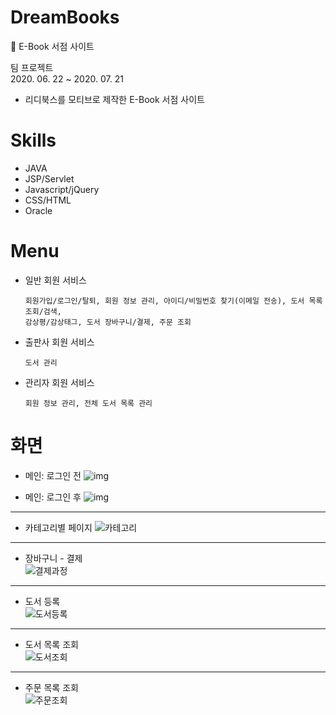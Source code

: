 # DreamBooks
📖 E-Book 서점 사이트

팀 프로젝트  
2020. 06. 22 ~ 2020. 07. 21

- 리디북스를 모티브로 제작한 E-Book 서점 사이트

# Skills

- JAVA
- JSP/Servlet
- Javascript/jQuery
- CSS/HTML
- Oracle

# Menu

- 일반 회원 서비스  
  ```
  회원가입/로그인/탈퇴, 회원 정보 관리, 아이디/비밀번호 찾기(이메일 전송), 도서 목록 조회/검색, 
  감상평/감상태그, 도서 장바구니/결제, 주문 조회
  ```

- 출판사 회원 서비스
  ```
  도서 관리
  ```

- 관리자 회원 서비스
  ```
  회원 정보 관리, 전체 도서 목록 관리
  ```
  
  
  
# 화면

- 메인: 로그인 전
![img](https://user-images.githubusercontent.com/66937966/106143852-b4c9d380-61b6-11eb-9139-0d1dccbb9f40.png)
  
- 메인: 로그인 후
![img](https://user-images.githubusercontent.com/66937966/106144628-ceb7e600-61b7-11eb-8f60-f9bec395e20f.jpg)
***
- 카테고리별 페이지
![카테고리](https://user-images.githubusercontent.com/66937966/106145031-64ec0c00-61b8-11eb-9f83-dea206ca0889.png)
***
- 장바구니 - 결제  
![결제과정](https://user-images.githubusercontent.com/66937966/106146135-a9c47280-61b9-11eb-9d57-fb5d2ffd34fb.png)
***
- 도서 등록  
![도서등록](https://user-images.githubusercontent.com/66937966/106145142-84833480-61b8-11eb-9f88-30c1fd371965.png)
***
- 도서 목록 조회  
![도서조회](https://user-images.githubusercontent.com/66937966/106145274-a8df1100-61b8-11eb-8f00-2ff127843615.png)
***
- 주문 목록 조회  
![주문조회](https://user-images.githubusercontent.com/66937966/106145303-b5636980-61b8-11eb-99a0-e583ec0578e8.png)
